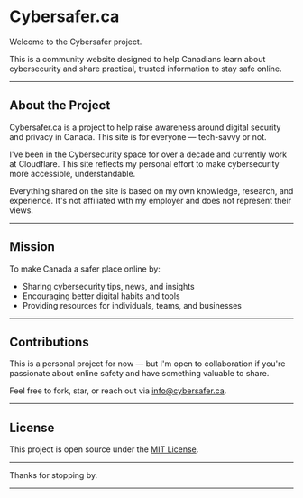 # Cybersafer.ca

Welcome to the Cybersafer project. 

This is a community website designed to help Canadians learn about cybersecurity and share practical, trusted information to stay safe online.

---

## About the Project

Cybersafer.ca is a project to help raise awareness around digital security and privacy in Canada. This site is for everyone — tech-savvy or not. 

I've been in the Cybersecurity space for over a decade and currently work at Cloudflare. This site reflects my personal effort to make cybersecurity more accessible, understandable. 

Everything shared on the site is based on my own knowledge, research, and experience. It's not affiliated with my employer and does not represent their views.

---

## Mission

To make Canada a safer place online by:
- Sharing cybersecurity tips, news, and insights
- Encouraging better digital habits and tools
- Providing resources for individuals, teams, and businesses

---

## Contributions

This is a personal project for now — but I'm open to collaboration if you're passionate about online safety and have something valuable to share.

Feel free to fork, star, or reach out via [info@cybersafer.ca](mailto:info@cybersafer.ca).

---

## License

This project is open source under the [MIT License](LICENSE).

---

Thanks for stopping by.

---